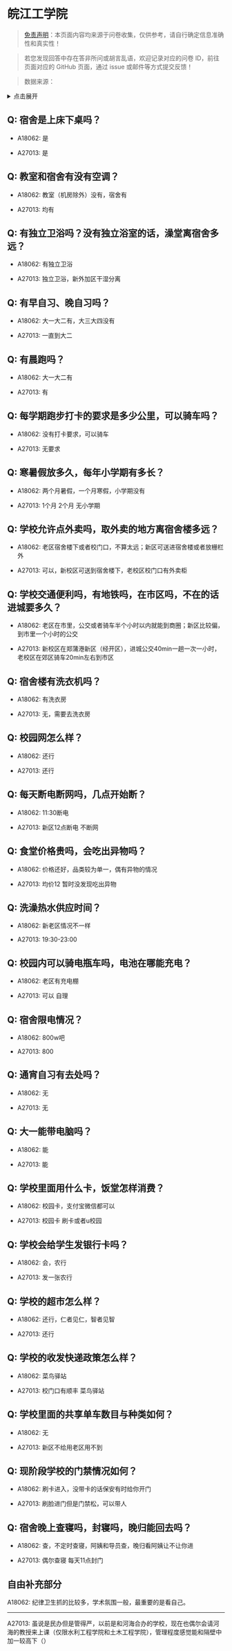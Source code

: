 # 皖江工学院

> [免责声明](https://colleges.chat/#_3)：本页面内容均来源于问卷收集，仅供参考，请自行确定信息准确性和真实性！

> 若您发现回答中存在答非所问或胡言乱语，欢迎记录对应的问卷 ID，前往页面对应的 GitHub 页面，通过 issue 或邮件等方式提交反馈！

> 数据来源：

<details><summary>点击展开</summary>
<ul>
<li>A18062: 匿名 (2023 年 06 月)</li>
<li>A27013: 2676679697@qq.com (2024 年 09 月)</li>
</ul>
</details>

## Q: 宿舍是上床下桌吗？

- A18062: 是

- A27013: 是

## Q: 教室和宿舍有没有空调？

- A18062: 教室（机房除外）没有，宿舍有

- A27013: 均有

## Q: 有独立卫浴吗？没有独立浴室的话，澡堂离宿舍多远？

- A18062: 有独立卫浴

- A27013: 独立卫浴，新外加区干湿分离

## Q: 有早自习、晚自习吗？

- A18062: 大一大二有，大三大四没有

- A27013: 一直到大二

## Q: 有晨跑吗？

- A18062: 大一大二有

- A27013: 有

## Q: 每学期跑步打卡的要求是多少公里，可以骑车吗？

- A18062: 没有打卡要求，可以骑车

- A27013: 无要求

## Q: 寒暑假放多久，每年小学期有多长？

- A18062: 两个月暑假，一个月寒假，小学期没有

- A27013: 1个月 2个月 无小学期

## Q: 学校允许点外卖吗，取外卖的地方离宿舍楼多远？

- A18062: 老区宿舍楼下或者校门口，不算太远；新区可送进宿舍楼或者放栅栏外

- A27013: 可以，新校区可送到宿舍楼下，老校区校门口有外卖柜

## Q: 学校交通便利吗，有地铁吗，在市区吗，不在的话进城要多久？

- A18062: 老区在市里，公交或者骑车半个小时以内就能到商圈；新区比较偏，到市里一个小时的公交

- A27013: 新校区在郑蒲港新区（经开区），进城公交40min一趟一次一小时，老校区在郊区骑车20min左右到市区

## Q: 宿舍楼有洗衣机吗？

- A18062: 有洗衣房

- A27013: 无，需要去洗衣房

## Q: 校园网怎么样？

- A18062: 还行

- A27013: 还行

## Q: 每天断电断网吗，几点开始断？

- A18062: 11:30断电

- A27013: 新区12点断电 不断网

## Q: 食堂价格贵吗，会吃出异物吗？

- A18062: 价格还好，品类较为单一，偶有异物的情况

- A27013: 均价12 暂时没发现吃出异物

## Q: 洗澡热水供应时间？

- A18062: 新老区情况不一样

- A27013: 19:30-23:00

## Q: 校园内可以骑电瓶车吗，电池在哪能充电？

- A18062: 老区有充电棚

- A27013: 可以 自理

## Q: 宿舍限电情况？

- A18062: 800w吧

- A27013: 800

## Q: 通宵自习有去处吗？

- A18062: 无

- A27013: 无

## Q: 大一能带电脑吗？

- A18062: 能

- A27013: 能

## Q: 学校里面用什么卡，饭堂怎样消费？

- A18062: 校园卡，支付宝微信都可以

- A27013: 校园卡 刷卡或者u校园

## Q: 学校会给学生发银行卡吗？

- A18062: 会，农行

- A27013: 发一张农行

## Q: 学校的超市怎么样？

- A18062: 还行，仁者见仁，智者见智

- A27013: 还行

## Q: 学校的收发快递政策怎么样？

- A18062: 菜鸟驿站

- A27013: 校门口有顺丰 菜鸟驿站

## Q: 学校里面的共享单车数目与种类如何？

- A18062: 无

- A27013: 新区不给用老区用不到

## Q: 现阶段学校的门禁情况如何？

- A18062: 刷卡进入，没带卡的话保安有时给你开门

- A27013: 刷脸进门但是门禁松，可以带人

## Q: 宿舍晚上查寝吗，封寝吗，晚归能回去吗？

- A18062: 查，不定时查寝，阿姨和导员查，晚归看阿姨让不让你进

- A27013: 偶尔查寝 每天11点封门

## 自由补充部分

A18062: 纪律卫生抓的比较多，学术氛围一般，最重要的是看自己。

***

A27013: 虽说是民办但是管得严，以前是和河海合办的学校，现在也偶尔会请河海的教授来上课（仅限水利工程学院和土木工程学院），管理程度感觉能和隔壁中加一较高下（）